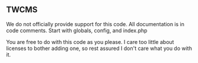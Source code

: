 TWCMS
------------

We do not officially provide support for this code.
All documentation is in code comments.
Start with globals, config, and index.php

You are free to do with this code as you please.
I care too little about licenses to bother adding one,
so rest assured I don't care what you do with it.
